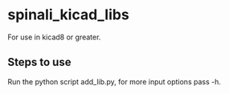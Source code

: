 # spinali_kicad_libs
For use in kicad8 or greater.

## Steps to use

Run the python script add_lib.py, for more input options pass -h.
